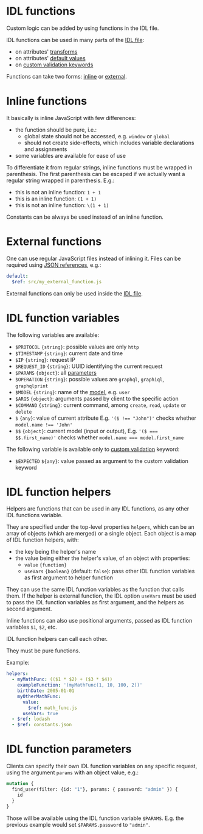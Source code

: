 # IDL functions

Custom logic can be added by using functions in the IDL file.

IDL functions can be used in many parts of the [IDL file](idl.md):
  - on attributes' [transforms](transformation.md#transformations)
  - on attributes' [default values](transformation.md#default-values)
  - on [custom validation keywords](validation.md#custom-validation)

Functions can take two forms: [inline](#inline-functions)
or [external](#external-functions).

# Inline functions

It basically is inline JavaScript with few differences:
  - the function should be pure, i.e.:
    - global state should not be accessed, e.g. `window` or `global`
    - should not create side-effects, which includes variable declarations and
      assignments
  - some variables are available for ease of use

To differentiate it from regular strings, inline functions must be wrapped in
parenthesis.
The first parenthesis can be escaped if we actually want a regular string
wrapped in parenthesis. E.g.:
  - this is not an inline function: `1 + 1`
  - this is an inline function: `(1 + 1)`
  - this is not an inline function: `\(1 + 1)`

Constants can be always be used instead of an inline function.

# External functions

One can use regular JavaScript files instead of inlining it. Files can be
required using
[JSON references](https://tools.ietf.org/html/draft-pbryan-zyp-json-ref-03),
e.g.:

```yml
default:
  $ref: src/my_external_function.js
```

External functions can only be used inside the [IDL file](idl.md).

# IDL function variables

The following variables are available:
  - `$PROTOCOL` `{string}`: possible values are only `http`
  - `$TIMESTAMP` `{string}`: current date and time
  - `$IP` `{string}`: request IP
  - `$REQUEST_ID` `{string}`: UUID identifying the current request
  - `$PARAMS` `{object}`: all [parameters](#idl-function-parameters)
  - `$OPERATION` `{string}`: possible values are `graphql`, `graphiql`,
    `graphqlprint`
  - `$MODEL` `{string}`: name of the [model](models.md), e.g. `user`
  - `$ARGS` `{object}`: arguments passed by client to the specific action
  - `$COMMAND` `{string}`: current command, among `create`, `read`, `update` or
    `delete`
  - `$` `{any}`: value of current attribute
    E.g. `'($ !== "John")'`
    checks whether `model.name !== 'John'`
  - `$$` `{object}`: current model (input or output),
    E.g. `'($ === $$.first_name)'`
    checks whether `model.name === model.first_name`

The following variable is available only to
[custom validation](validation.md#custom-validation) keyword:
  - `$EXPECTED` `${any}`: value passed as argument to the custom validation
    keyword

# IDL function helpers

Helpers are functions that can be used in any IDL functions,
as any other IDL functions variable.

They are specified under the top-level properties
`helpers`, which can be an array of objects (which are merged) or a single
object. Each object is a map of IDL function helpers, with:
  - the key being the helper's name
  - the value being either the helper's value, of an object with properties:
    - `value` `{function}`
    - `useVars` `{boolean}` (default: `false`): pass other IDL function
      variables as first argument to helper function

They can use the same IDL function variables as the function that calls them.
If the helper is external function, the IDL option `useVars` must be used to
pass the IDL function variables as first argument, and the helpers as second
argument.

Inline functions can also use positional arguments, passed as IDL function
variables `$1`, `$2`, etc.

IDL function helpers can call each other.

They must be pure functions.

Example:

```yml
helpers:
  - myMathFunc: (($1 * $2) + ($3 * $4))
    exampleFunction: '(myMathFunc(1, 10, 100, 2))'
    birthDate: 2005-01-01
    myOtherMathFunc:
      value:
        $ref: math_func.js
      useVars: true
  - $ref: lodash
  - $ref: constants.json
```

# IDL function parameters

Clients can specify their own IDL function variables on any specific request,
using the argument `params` with an object value, e.g.:

```graphql
mutation {
  find_user(filter: {id: "1"}, params: { password: "admin" }) {
    id
  }
}
```

Those will be available using the IDL function variable `$PARAMS`.
E.g. the previous example would set `$PARAMS.password` to `"admin"`.
